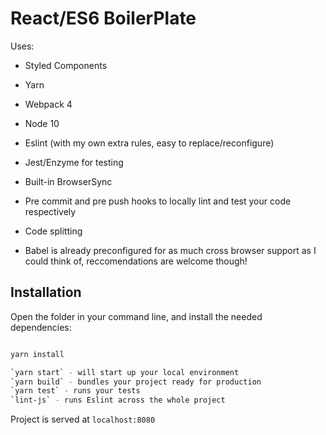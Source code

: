 # React/ES6 BoilerPlate

Uses:

- Styled Components
- Yarn
- Webpack 4
- Node 10
- Eslint (with my own extra rules, easy to replace/reconfigure)
- Jest/Enzyme for testing

- Built-in BrowserSync
- Pre commit and pre push hooks to locally lint and test your code respectively
- Code splitting
- Babel is already preconfigured for as much cross browser support as I could think of, reccomendations are welcome though!


## Installation

Open the folder in your command line, and install the needed dependencies:

```bash

yarn install

`yarn start` - will start up your local environment
`yarn build` - bundles your project ready for production
`yarn test` - runs your tests
`lint-js` - runs Eslint across the whole project

```
Project is served at `localhost:8080`
